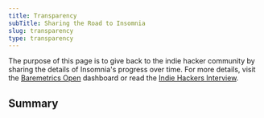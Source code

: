 ```yaml
---
title: Transparency
subTitle: Sharing the Road to Insomnia
slug: transparency
type: transparency
---
```


The purpose of this page is to give back to the indie hacker community by sharing
the details of Insomnia's progress over time.
For more details, visit the [Baremetrics Open](https://insomnia.baremetrics.com/) dashboard or
read the [Indie Hackers Interview](https://www.indiehackers.com/product/insomnia).

## Summary
